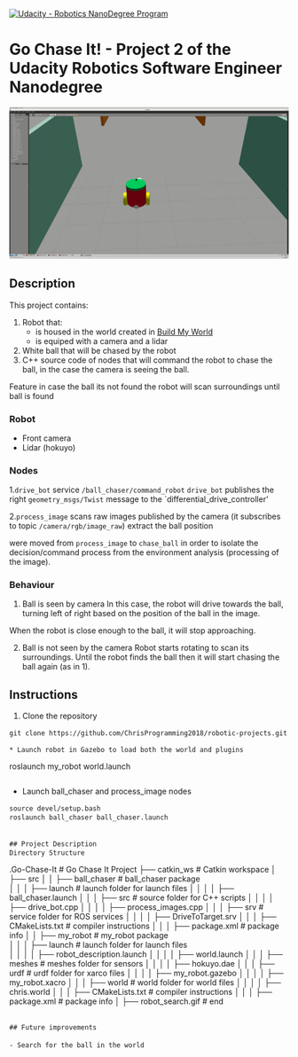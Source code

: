[![Udacity - Robotics NanoDegree Program](https://s3-us-west-1.amazonaws.com/udacity-robotics/Extra+Images/RoboND_flag.png)](https://www.udacity.com/robotics)
# Go Chase It! - Project 2 of the Udacity Robotics Software Engineer Nanodegree

![Robot](./robot_search.gif)



## Description

This project contains:
1. Robot that:
    - is housed in the world created in [Build My World](https://github.com/ChrisProgramming2018/robotic-projects/tree/master/Project_1_BuildMyWorld "RoboND Project-1")
    - is equiped with a camera and a lidar
2. White ball that will be chased by the robot
3. C++ source code of nodes that will command the robot to chase the ball, in the case the camera is seeing the ball.

Feature in case the ball its not found the robot will scan surroundings until ball is found

### Robot
- Front camera
- Lidar (hokuyo)

### Nodes

1.`drive_bot`
service `/ball_chaser/command_robot`
`drive_bot` publishes the right `geometry_msgs/Twist` message to the `differential_drive_controller'

2.`process_image` scans raw images published by the camera (it subscribes to topic `/camera/rgb/image_raw`) extract the ball position 

   

were moved from `process_image` to `chase_ball` in order to isolate the decision/command process from the environment analysis (processing of the image).

### Behaviour

1. Ball is seen by camera
   In this case, the robot will drive towards the ball, turning left of right based on the position of the ball in the image.


  When the robot is close enough to the ball, it will stop approaching.



2. Ball is not seen by the camera
   Robot starts rotating to scan its surroundings.
   Until the robot finds the ball then it will start chasing the ball again (as in 1).
      
      
## Instructions

1. Clone the repository

```git
git clone https://github.com/ChrisProgramming2018/robotic-projects.git
```
```
* Launch robot in Gazebo to load both the world and plugins  
```
roslaunch my_robot world.launch
```  

```  
* Launch ball_chaser and process_image nodes  
```
source devel/setup.bash
roslaunch ball_chaser ball_chaser.launch


## Project Description  
Directory Structure  
```
.Go-Chase-It                                   # Go Chase It Project
├── catkin_ws                                  # Catkin workspace
│   ├── src
│   │   ├── ball_chaser                        # ball_chaser package        
│   │   │   ├── launch                         # launch folder for launch files
│   │   │   │   ├── ball_chaser.launch
│   │   │   ├── src                            # source folder for C++ scripts
│   │   │   │   ├── drive_bot.cpp
│   │   │   │   ├── process_images.cpp
│   │   │   ├── srv                            # service folder for ROS services
│   │   │   │   ├── DriveToTarget.srv
│   │   │   ├── CMakeLists.txt                 # compiler instructions
│   │   │   ├── package.xml                    # package info
│   │   ├── my_robot                           # my_robot package        
│   │   │   ├── launch                         # launch folder for launch files   
│   │   │   │   ├── robot_description.launch
│   │   │   │   ├── world.launch
│   │   │   ├── meshes                         # meshes folder for sensors
│   │   │   │   ├── hokuyo.dae
│   │   │   ├── urdf                           # urdf folder for xarco files
│   │   │   │   ├── my_robot.gazebo
│   │   │   │   ├── my_robot.xacro
│   │   │   ├── world                         # world folder for world files
│   │   │   │   ├── chris.world
│   │   │   ├── CMakeLists.txt                 # compiler instructions
│   │   │   ├── package.xml                    # package info
│   ├── robot_search.gif # end
```

## Future improvements

- Search for the ball in the world  
